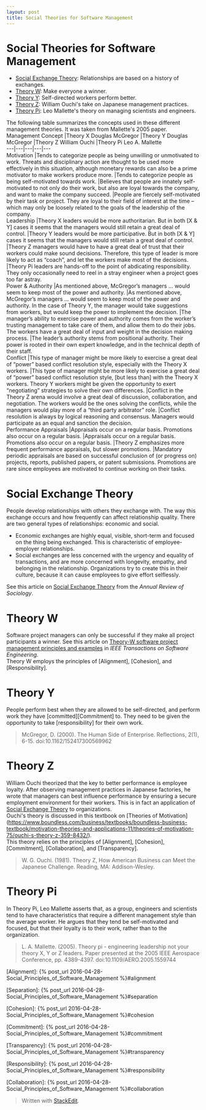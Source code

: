 ```yaml
---
layout: post
title: Social Theories for Software Management
---
```

Social Theories for Software Management
===
* [Social Exchange Theory](#exchange): Relationships are based on a history of exchanges.
* [Theory W](#theory_w):  Make everyone a winner.
* [Theory Y](#theory_y):  Self-directed workers perform better.
* [Theory Z](#theory_z):  William Ouchi's take on Japanese management practices.
* [Theory Pi](#theory_pi): Leo Mallette's theory on managing scientists and engineers.

The following table summarizes the concepts used in these different management theories.  It was taken from Mallette's 2005 paper. <br>
Management Concept |Theory X Douglas McGregor |Theory Y Douglas McGregor |Theory Z William Ouchi |Theory Pi Leo A. Mallette <br>
---|---|---|---|--- <br>
Motivation |Tends to categorize people as being unwilling or unmotivated to work. Threats and disciplinary action are thought to be used more effectively in this situation, although monetary rewards can also be a prime motivator to make workers produce more. |Tends to categorize people as being self-motivated towards work. |Believes that people are innately self-motivated to not only do their work, but also are loyal towards the company, and want to make the company succeed. |People are fiercely self-motivated by their task or project. They are loyal to their field of interest at the time – which may only be loosely related to the goals of the leadership of the company. <br>
Leadership |Theory X leaders would be more authoritarian. But in both [X & Y] cases it seems that the managers would still retain a great deal of control. |Theory Y leaders would be more participative. But in both [X & Y] cases it seems that the managers would still retain a great deal of control. |Theory Z managers would have to have a great deal of trust that their workers could make sound decisions. Therefore, this type of leader is more likely to act as “coach”, and let the workers make most of the decisions. |Theory Pi leaders are hands-off to the point of abdicating responsibility. They only occasionally need to reel in a stray engineer when a project goes too far astray. <br>
Power & Authority |As mentioned above, McGregor’s managers … would seem to keep most of the power and authority. |As mentioned above, McGregor’s managers … would seem to keep most of the power and authority. In the case of Theory Y, the manager would take suggestions from workers, but would keep the power to implement the decision. |The manager’s ability to exercise power and authority comes from the worker’s trusting management to take care of them, and allow them to do their jobs. The workers have a great deal of input and weight in the decision making process. |The leader’s authority stems from positional authority. Their power is rooted in their own expert knowledge, and in the technical depth of their staff. <br>
Conflict |This type of manager might be more likely to exercise a great deal of “power” based conflict resolution style, especially with the Theory X workers. |This type of manager might be more likely to exercise a great deal of “power” based conflict resolution style, [but less than] with the Theory X workers. Theory Y workers might be given the opportunity to exert “negotiating” strategies to solve their own differences. |Conflict in the Theory Z arena would involve a great deal of discussion, collaboration, and negotiation. The workers would be the ones solving the conflicts, while the managers would play more of a “third party arbitrator” role. |Conflict resolution is always by logical reasoning and consensus. Managers would participate as an equal and sanction the decision. <br>
Performance Appraisals |Appraisals occur on a regular basis. Promotions also occur on a regular basis. |Appraisals occur on a regular basis. Promotions also occur on a regular basis. |Theory Z emphasizes more frequent performance appraisals, but slower promotions. |Mandatory periodic appraisals are based on successful conclusion of (or progress on) projects, reports, published papers, or patent submissions. Promotions are rare since employees are motivated to continue working on their tasks.<br>

# <a name="exchange">Social Exchange Theory</a>
People develop relationships with others they exchange with. The way this exchange occurs and how frequently can affect relationship quality. There are two general types of relationships: economic and social.<br>
* Economic exchanges are highly equal, visible, short-term and focused on the thing being exchanged. This is characteristic of employee-employer relationships.<br>
* Social exchanges are less concerned with the urgency and equality of transactions, and are more concerned with longevity, empathy, and belonging in the relationship. Organizations try to create this in their culture, because it can cause employees to give effort selflessly. <br>

See this article on [Social Exchange Theory](http://www.jstor.org/stable/2946096) from the _Annual Review of Sociology_.

# <a name="theory_w">Theory W</a>
Software project managers can only be successful if they make all project participants a winner. 
See this article on [Theory-W software project management principles and examples](http://ieeexplore.ieee.org/stamp/stamp.jsp?tp=&arnumber=29489&isnumber=1257) in _IEEE Transactions on Software Engineering_.  <br>
Theory W employs the principles of [Alignment], [Cohesion], and [Responsibility]. <br>
# <a name="theory_y">Theory Y</a>
People perform best when they are allowed to be self-directed, and perform work they have [committed][Commitment] to.  They need to be given the opportunity to take [responsibility] for their own work. <br>
> McGregor, D. (2000). The Human Side of Enterprise. Reflections, 2(1), 6-15. doi:10.1162/152417300569962

# <a name="theory_z">Theory Z</a>
William Ouchi theorized that the key to better performance is employee loyalty. After observing management practices in Japanese factories, he wrote that managers can best influence performance by ensuring a secure employment environment for their workers.  This is in fact an application of [Social Exchange Theory](#exchange) to organizations. <br>
Ouchi's theory is discussed in this textbook on [Theories of Motivation] (https://www.boundless.com/business/textbooks/boundless-business-textbook/motivation-theories-and-applications-11/theories-of-motivation-75/ouchi-s-theory-z-359-8432/). <br>
This theory relies on the principles of [Alignment], [Cohesion], [Commitment], [Collaboration], and [Transparency].<br>
> W. G. Ouchi. (1981). Theory Z, How American Business can Meet the Japanese Challenge. Reading, MA: Addison-Wesley.

# <a name="theory_pi">Theory Pi</a>
In Theory Pi, Leo Mallette asserts that, as a group, engineers and scientists tend to have characteristics that require a different management style than the average worker. He argues that they tend be self-motivated and focused, but that their loyalty is to their work, rather than to the organization.<br>
> L. A. Mallette. (2005). Theory pi - engineering leadership not your theory X, Y or Z leaders. Paper presented at the 2005 IEEE Aerospace Conference, pp. 4389-4397. doi:10.1109/AERO.2005.1559744 <br>


[Alignment]: {% post_url 2016-04-28-Social_Principles_of_Software_Management %}#alignment

[Separation]: {% post_url 2016-04-28-Social_Principles_of_Software_Management %}#separation

[Cohesion]: {% post_url 2016-04-28-Social_Principles_of_Software_Management %}#cohesion

[Commitment]: {% post_url 2016-04-28-Social_Principles_of_Software_Management %}#commitment

[Transparency]: {% post_url 2016-04-28-Social_Principles_of_Software_Management %}#transparency

[Responsibility]: {% post_url 2016-04-28-Social_Principles_of_Software_Management %}#responsibility

[Collaboration]: {% post_url 2016-04-28-Social_Principles_of_Software_Management %}#collaboration

> Written with [StackEdit](https://stackedit.io/).
